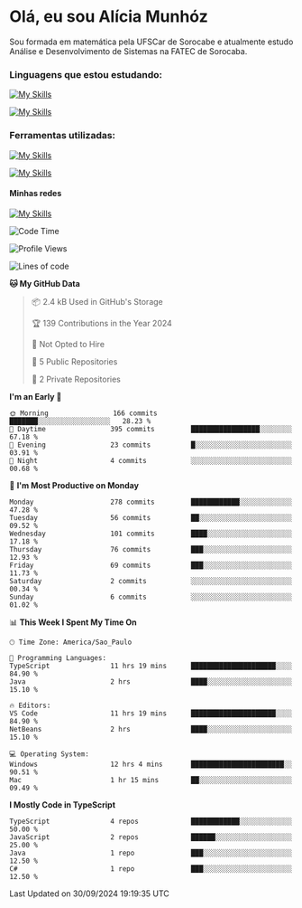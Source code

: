 # Olá, eu sou Alícia Munhóz

<p>Sou formada em matemática pela UFSCar de Sorocabe e atualmente estudo Análise e Desenvolvimento de Sistemas na FATEC de Sorocaba.</p>

### Linguagens que estou estudando:

[![My Skills](https://skillicons.dev/icons?i=js,ts,html,css)](https://skillicons.dev)


[![My Skills](https://skillicons.dev/icons?i=nodejs,java,py,latex)](https://skillicons.dev)

### Ferramentas utilizadas:

[![My Skills](https://skillicons.dev/icons?i=vscode,discord,figma,git)](https://skillicons.dev)

[![My Skills](https://skillicons.dev/icons?i=github,gmail,mongodb,sublime)](https://skillicons.dev)

#### Minhas redes
[![My Skills](https://skillicons.dev/icons?i=linkedin)](https://www.linkedin.com/in/aliciamunhozfrancodecamargo/)

<!--START_SECTION:waka-->
![Code Time](http://img.shields.io/badge/Code%20Time-76%20hrs%201%20min-blue)

![Profile Views](http://img.shields.io/badge/Profile%20Views-4-blue)

![Lines of code](https://img.shields.io/badge/From%20Hello%20World%20I%27ve%20Written-853.9%20thousand%20lines%20of%20code-blue)

**🐱 My GitHub Data** 

> 📦 2.4 kB Used in GitHub's Storage 
 > 
> 🏆 139 Contributions in the Year 2024
 > 
> 🚫 Not Opted to Hire
 > 
> 📜 5 Public Repositories 
 > 
> 🔑 2 Private Repositories 
 > 
**I'm an Early 🐤** 

```text
🌞 Morning                166 commits         ███████░░░░░░░░░░░░░░░░░░   28.23 % 
🌆 Daytime                395 commits         █████████████████░░░░░░░░   67.18 % 
🌃 Evening                23 commits          █░░░░░░░░░░░░░░░░░░░░░░░░   03.91 % 
🌙 Night                  4 commits           ░░░░░░░░░░░░░░░░░░░░░░░░░   00.68 % 
```
📅 **I'm Most Productive on Monday** 

```text
Monday                   278 commits         ████████████░░░░░░░░░░░░░   47.28 % 
Tuesday                  56 commits          ██░░░░░░░░░░░░░░░░░░░░░░░   09.52 % 
Wednesday                101 commits         ████░░░░░░░░░░░░░░░░░░░░░   17.18 % 
Thursday                 76 commits          ███░░░░░░░░░░░░░░░░░░░░░░   12.93 % 
Friday                   69 commits          ███░░░░░░░░░░░░░░░░░░░░░░   11.73 % 
Saturday                 2 commits           ░░░░░░░░░░░░░░░░░░░░░░░░░   00.34 % 
Sunday                   6 commits           ░░░░░░░░░░░░░░░░░░░░░░░░░   01.02 % 
```


📊 **This Week I Spent My Time On** 

```text
🕑︎ Time Zone: America/Sao_Paulo

💬 Programming Languages: 
TypeScript               11 hrs 19 mins      █████████████████████░░░░   84.90 % 
Java                     2 hrs               ████░░░░░░░░░░░░░░░░░░░░░   15.10 % 

🔥 Editors: 
VS Code                  11 hrs 19 mins      █████████████████████░░░░   84.90 % 
NetBeans                 2 hrs               ████░░░░░░░░░░░░░░░░░░░░░   15.10 % 

💻 Operating System: 
Windows                  12 hrs 4 mins       ███████████████████████░░   90.51 % 
Mac                      1 hr 15 mins        ██░░░░░░░░░░░░░░░░░░░░░░░   09.49 % 
```

**I Mostly Code in TypeScript** 

```text
TypeScript               4 repos             ████████████░░░░░░░░░░░░░   50.00 % 
JavaScript               2 repos             ██████░░░░░░░░░░░░░░░░░░░   25.00 % 
Java                     1 repo              ███░░░░░░░░░░░░░░░░░░░░░░   12.50 % 
C#                       1 repo              ███░░░░░░░░░░░░░░░░░░░░░░   12.50 % 
```




 Last Updated on 30/09/2024 19:19:35 UTC
<!--END_SECTION:waka-->
